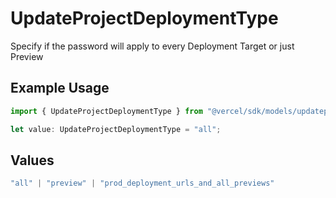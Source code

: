 # UpdateProjectDeploymentType

Specify if the password will apply to every Deployment Target or just Preview

## Example Usage

```typescript
import { UpdateProjectDeploymentType } from "@vercel/sdk/models/updateprojectop.js";

let value: UpdateProjectDeploymentType = "all";
```

## Values

```typescript
"all" | "preview" | "prod_deployment_urls_and_all_previews"
```